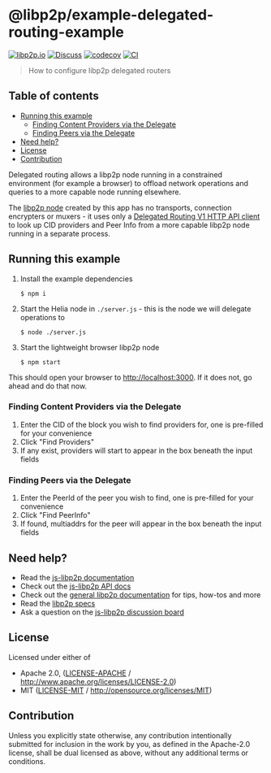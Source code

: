 # @libp2p/example-delegated-routing-example <!-- omit in toc -->

[![libp2p.io](https://img.shields.io/badge/project-libp2p-yellow.svg?style=flat-square)](http://libp2p.io/)
[![Discuss](https://img.shields.io/discourse/https/discuss.libp2p.io/posts.svg?style=flat-square)](https://discuss.libp2p.io)
[![codecov](https://img.shields.io/codecov/c/github/libp2p/js-libp2p-examples.svg?style=flat-square)](https://codecov.io/gh/libp2p/js-libp2p-examples)
[![CI](https://img.shields.io/github/actions/workflow/status/libp2p/js-libp2p-examples/ci.yml?branch=main\&style=flat-square)](https://github.com/libp2p/js-libp2p-examples/actions/workflows/ci.yml?query=branch%3Amain)

> How to configure libp2p delegated routers

## Table of contents <!-- omit in toc -->

- [Running this example](#running-this-example)
  - [Finding Content Providers via the Delegate](#finding-content-providers-via-the-delegate)
  - [Finding Peers via the Delegate](#finding-peers-via-the-delegate)
- [Need help?](#need-help)
- [License](#license)
- [Contribution](#contribution)

Delegated routing allows a libp2p node running in a constrained environment (for example a browser) to offload network operations and queries to a more capable node running elsewhere.

The [libp2p node](./src/libp2p.js) created by this app has no transports, connection encrypters or muxers - it uses only a [Delegated Routing V1 HTTP API client](https://specs.ipfs.tech/routing/http-routing-v1/) to look up CID providers and Peer Info from a more capable libp2p node running in a separate process.

## Running this example

1. Install the example dependencies
    ```console
    $ npm i
    ```
2. Start the Helia node in `./server.js` - this is the node we will delegate operations to
    ```console
    $ node ./server.js
    ```
3. Start the lightweight browser libp2p node
    ```console
    $ npm start
    ```

This should open your browser to <http://localhost:3000>. If it does not, go ahead and do that now.

### Finding Content Providers via the Delegate

1. Enter the CID of the block you wish to find providers for, one is pre-filled for your convenience
2. Click "Find Providers"
3. If any exist, providers will start to appear in the box beneath the input fields

### Finding Peers via the Delegate

1. Enter the PeerId of the peer you wish to find, one is pre-filled for your convenience
2. Click "Find PeerInfo"
3. If found, multiaddrs for the peer will appear in the box beneath the input fields

## Need help?

- Read the [js-libp2p documentation](https://github.com/libp2p/js-libp2p/tree/main/doc)
- Check out the [js-libp2p API docs](https://libp2p.github.io/js-libp2p/)
- Check out the [general libp2p documentation](https://docs.libp2p.io) for tips, how-tos and more
- Read the [libp2p specs](https://github.com/libp2p/specs)
- Ask a question on the [js-libp2p discussion board](https://github.com/libp2p/js-libp2p/discussions)

## License

Licensed under either of

- Apache 2.0, ([LICENSE-APACHE](LICENSE-APACHE) / <http://www.apache.org/licenses/LICENSE-2.0>)
- MIT ([LICENSE-MIT](LICENSE-MIT) / <http://opensource.org/licenses/MIT>)

## Contribution

Unless you explicitly state otherwise, any contribution intentionally submitted for inclusion in the work by you, as defined in the Apache-2.0 license, shall be dual licensed as above, without any additional terms or conditions.
